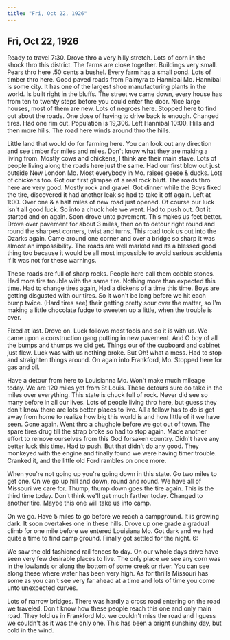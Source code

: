 ```yaml
---  
title: "Fri, Oct 22, 1926"  
---  
```

## Fri, Oct 22, 1926
Ready to travel 7:30. Drove thro a very hilly stretch. Lots of corn in the shock thro this district. The farms are close together. Buildings very small. Pears thro here .50 cents a bushel. Every farm has a small pond. Lots of timber thro here. Good paved roads from Palmyra to Hannibal Mo. Hannibal is some city. It has one of the largest shoe manufacturing plants in the world. Is built right in the bluffs. The street we came down, every house has from ten to twenty steps before you could enter the door. Nice large houses, most of them are new. Lots of negroes here. Stopped here to find out about the roads. One dose of having to drive back is enough. Changed tires. Had one rim cut. Population is 19,306. Left Hannibal 10:00. Hills and then more hills. The road here winds around thro the hills.

Little land that would do for farming here. You can look out any direction and see timber for miles and miles. Don't know what they are making a living from. Mostly cows and chickens, I think are their main stave. Lots of people living along the roads here just the same. Had our first blow out just outside New London Mo. Most everybody in Mo. raises geese & ducks. Lots of chickens too. Got our first glimpse of a real rock bluff. The roads thro here are very good. Mostly rock and gravel. Got dinner while the Boys fixed the tire, discovered it had another leak so had to take it off again. Left at 1:00. Over one & a half miles of new road just opened. Of course our luck isn't all good luck. So into a chuck hole we went. Had to push out. Got it started and on again. Soon drove unto pavement. This makes us feet better. Drove over pavement for about 3 miles, then on to detour right round and round the sharpest corners, twist and turns. This road took us out into the Ozarks again. Came around one corner and over a bridge so sharp it was almost an impossibility. The roads are well marked and its a blessed good thing too because it would be all most impossible to avoid serious accidents if it was not for these warnings.

These roads are full of sharp rocks. People here call them cobble stones. Had more tire trouble with the same tire. Nothing more than expected this time. Had to change tires again, Had a dickens of a time this time. Boys are getting disgusted with our tires. So it won't be long before we hit each bump twice. (Hard tires see) their getting pretty sour over the matter, so I'm making a little chocolate fudge to sweeten up a little, when the trouble is over.

Fixed at last. Drove on. Luck follows most fools and so it is with us. We came upon a construction gang putting in new pavement. And O boy of all the bumps and thumps we did get. Things our of the cupboard and cabinet just flew. Luck was with us nothing broke. But Oh! what a mess. Had to stop and straighten things around. On again into Frankford, Mo. Stopped here for gas and oil.

Have a detour from here to Louisianna Mo. Won't make much mileage today. We are 120 miles yet from St Louis. These detours sure do take in the miles over everything. This state is chuck full of rock. Never did see so many before in all our lives. Lots of people living thro here, but guess they don't know there are lots better places to live. All a fellow has to do is get away from home to realize how big this world is and how little of it we have seen. Gone again. Went thro a chughole before we got out of town. The spare tires drug till the strap broke so had to stop again. Made another effort to remove ourselves from this God forsaken country. Didn't have any better luck this time. Had to push. But that didn't do any good. They monkeyed with the engine and finally found we were having timer trouble. Cranked it, and the little old Ford rambles on once more.

When you're not going up you're going down in this state. Go two miles to get one. On we go up hill and down, round and round. We have all of Missouri we care for. Thump, thump down goes the tire again. This is the third time today. Don't think we'll get much farther today. Changed to another tire. Maybe this one will take us into camp.

On we go.  Have 5 miles to go before we reach a campground. It is growing dark. It soon overtakes one in these hills. Drove up one grade a gradual climb for one mile before we entered Louisiana Mo. Got dark and we had quite a time to find camp ground. Finally got settled for the night. 6:

We saw the old fashioned rail fences to day. On our whole days drive have seen very few desirable places to live. The only place we see any corn was in the lowlands or along the bottom of some creek or river. You can see along these where water has been very high. As for thrills Missouri has some as you can't see very far ahead at a time and lots of time you come unto unexpected curves.

Lots of narrow bridges. There was hardly a cross road entering on the road we traveled. Don't know how these people reach this one and only main road. They told us in Frankford Mo. we couldn't miss the road and I guess we couldn't as it was the only one. This has been a bright sunshiny day, but cold in the wind.


